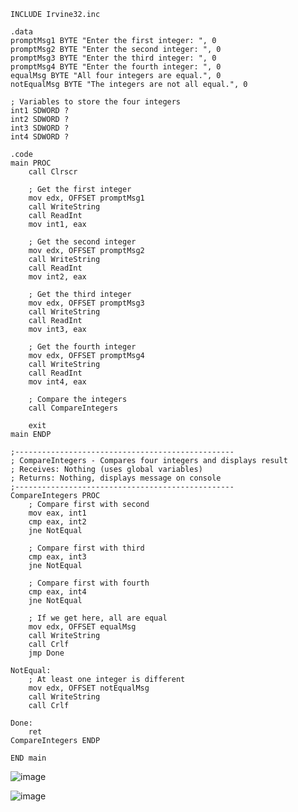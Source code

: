     INCLUDE Irvine32.inc
    
    .data
    promptMsg1 BYTE "Enter the first integer: ", 0
    promptMsg2 BYTE "Enter the second integer: ", 0
    promptMsg3 BYTE "Enter the third integer: ", 0
    promptMsg4 BYTE "Enter the fourth integer: ", 0
    equalMsg BYTE "All four integers are equal.", 0
    notEqualMsg BYTE "The integers are not all equal.", 0
    
    ; Variables to store the four integers
    int1 SDWORD ?
    int2 SDWORD ?
    int3 SDWORD ?
    int4 SDWORD ?
    
    .code
    main PROC
        call Clrscr
        
        ; Get the first integer
        mov edx, OFFSET promptMsg1
        call WriteString
        call ReadInt
        mov int1, eax
        
        ; Get the second integer
        mov edx, OFFSET promptMsg2
        call WriteString
        call ReadInt
        mov int2, eax
        
        ; Get the third integer
        mov edx, OFFSET promptMsg3
        call WriteString
        call ReadInt
        mov int3, eax
        
        ; Get the fourth integer
        mov edx, OFFSET promptMsg4
        call WriteString
        call ReadInt
        mov int4, eax
        
        ; Compare the integers
        call CompareIntegers
        
        exit
    main ENDP
    
    ;-------------------------------------------------
    ; CompareIntegers - Compares four integers and displays result
    ; Receives: Nothing (uses global variables)
    ; Returns: Nothing, displays message on console
    ;-------------------------------------------------
    CompareIntegers PROC
        ; Compare first with second
        mov eax, int1
        cmp eax, int2
        jne NotEqual
        
        ; Compare first with third
        cmp eax, int3
        jne NotEqual
        
        ; Compare first with fourth
        cmp eax, int4
        jne NotEqual
        
        ; If we get here, all are equal
        mov edx, OFFSET equalMsg
        call WriteString
        call Crlf
        jmp Done
        
    NotEqual:
        ; At least one integer is different
        mov edx, OFFSET notEqualMsg
        call WriteString
        call Crlf
        
    Done:
        ret
    CompareIntegers ENDP
    
    END main
    
  ![image](https://github.com/user-attachments/assets/41e8ce5b-363c-48ca-b0cb-9e9cb730a5d0)
    
  ![image](https://github.com/user-attachments/assets/8d5630f8-6916-4f56-b9a0-8480cc64d29a)
    
